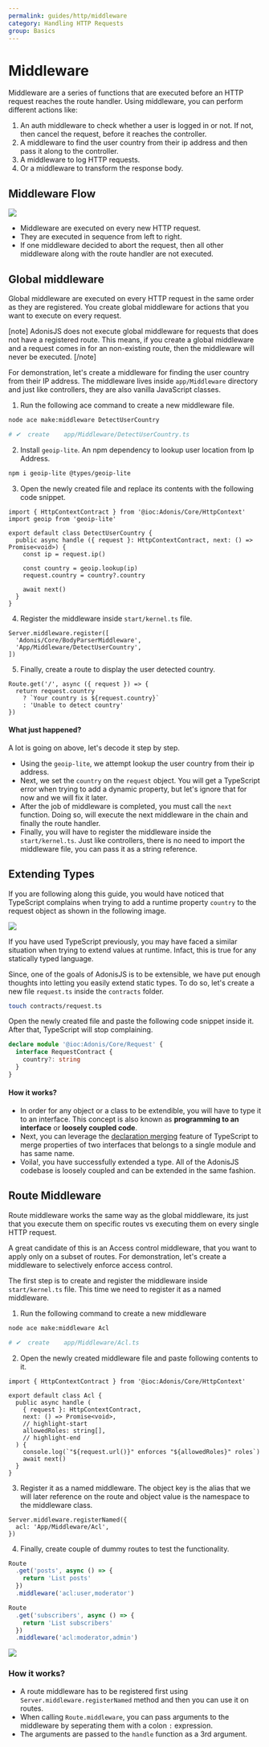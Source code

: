 ```yaml
---
permalink: guides/http/middleware
category: Handling HTTP Requests
group: Basics
---
```


# Middleware
Middleware are a series of functions that are executed before an HTTP request reaches the route handler. Using middleware, you can perform different actions like:

1. An auth middleware to check whether a user is logged in or not. If not, then cancel the request, before it reaches the controller.
2. A middleware to find the user country from their ip address and then pass it along to the controller.
3. A middleware to log HTTP requests.
4. Or a middleware to transform the response body.

## Middleware Flow

![](https://res.cloudinary.com/adonis-js/image/upload/q_100/v1582969262/adonisjs.com/http-middleware_wvb8mg.png)

- Middleware are executed on every new HTTP request.
- They are executed in sequence from left to right. 
- If one middleware decided to abort the request, then all other middleware along with the route handler are not executed.

## Global middleware
Global middleware are executed on every HTTP request in the same order as they are registered. You create global middleware for actions that you want to execute on every request.

[note]
AdonisJS does not execute global middleware for requests that does not have a registered route. This means, if you create a global middleware and a request comes in for an non-existing route, then the middleware will never be executed.
[/note]

For demonstration, let's create a middleware for finding the user country from their IP address. The middleware lives inside `app/Middleware` directory and just like controllers, they are also vanilla JavaScript classes.

1. Run the following ace command to create a new middleware file.
  ```sh
  node ace make:middleware DetectUserCountry

  # ✔  create    app/Middleware/DetectUserCountry.ts
  ```

2. Install `geoip-lite`. An npm dependency to lookup user location from Ip Address.
  ```sh
  npm i geoip-lite @types/geoip-lite
  ```

3. Open the newly created file and replace its contents with the following code snippet.
  ```ts{}{app/Middleware/DetectUserCountry.ts}
  import { HttpContextContract } from '@ioc:Adonis/Core/HttpContext'
  import geoip from 'geoip-lite'

  export default class DetectUserCountry {
    public async handle ({ request }: HttpContextContract, next: () => Promise<void>) {
      const ip = request.ip()

      const country = geoip.lookup(ip)
      request.country = country?.country
      
      await next()
    }
  }
  ```

4. Register the middleware inside `start/kernel.ts` file.
  ```ts{3}{start/kernel.ts}
  Server.middleware.register([
    'Adonis/Core/BodyParserMiddleware',
    'App/Middleware/DetectUserCountry',
  ])
  ```

5. Finally, create a route to display the user detected country.
  ```ts{}{start/routes.ts}
  Route.get('/', async ({ request }) => {
    return request.country
      ? `Your country is ${request.country}`
      : 'Unable to detect country'
  })
  ```

#### What just happened?
A lot is going on above, let's decode it step by step.

- Using the `geoip-lite`, we attempt lookup the user country from their ip address.
- Next, we set the `country` on the `request` object. You will get a TypeScript error when trying to add a dynamic property, but let's ignore that for now and we will fix it later.
- After the job of middleware is completed, you must call the `next` function. Doing so, will execute the next middleware in the chain and finally the route handler.
- Finally, you will have to register the middleware inside the `start/kernel.ts`. Just like controllers, there is no need to import the middleware file, you can pass it as a string reference.

## Extending Types
If you are following along this guide, you would have noticed that TypeScript complains when trying to add a runtime property `country` to the request object as shown in the following image.

![](https://res.cloudinary.com/adonis-js/image/upload/q_100/v1582462569/adonisjs.com/TypeScript-request-extend-complain.png)

If you have used TypeScript previously, you may have faced a similar situation when trying to extend values at runtime. Infact, this is true for any statically typed language.

Since, one of the goals of AdonisJS is to be extensible, we have put enough thoughts into letting you easily extend static types. To do so, let's create a new file `request.ts` inside the `contracts` folder.

```sh
touch contracts/request.ts
```

Open the newly created file and paste the following code snippet inside it. After that, TypeScript will stop complaining.

```ts
declare module '@ioc:Adonis/Core/Request' {
  interface RequestContract {
    country?: string
  }
}
```

#### How it works?

- In order for any object or a class to be extendible, you will have to type it to an interface. This concept is also known as **programming to an interface** or **loosely coupled code**.
- Next, you can leverage the [declaration merging](https://www.typescriptlang.org/docs/handbook/declaration-merging.html) feature of TypeScript to merge properties of two interfaces that belongs to a single module and has same name.
- Voila!, you have successfully extended a type. All of the AdonisJS codebase is loosely coupled and can be extended in the same fashion.

## Route Middleware
Route middleware works the same way as the global middleware, its just that you execute them on specific routes vs executing them on every single HTTP request.

A great candidate of this is an Access control middleware, that you want to apply only on a subset of routes. For demonstration, let's create a middleware to selectively enforce access control.

The first step is to create and register the middleware inside `start/kernel.ts` file. This time we need to register it as a named middleware.

1. Run the following command to create a new middleware
  ```sh
  node ace make:middleware Acl

  # ✔  create    app/Middleware/Acl.ts
  ```

2. Open the newly created middleware file and paste following contents to it.
  ```ts{}{app/Middleware/Acl.ts}
  import { HttpContextContract } from '@ioc:Adonis/Core/HttpContext'

  export default class Acl {
    public async handle (
      { request }: HttpContextContract,
      next: () => Promise<void>,
      // highlight-start
      allowedRoles: string[],
      // highlight-end
    ) {
      console.log(`"${request.url()}" enforces "${allowedRoles}" roles`)
      await next()
    }
  }
  ```

3. Register it as a named middleware. The object key is the alias that we will later reference on the route and object value is the namespace to the middleware class.
  ```ts{}{start/kernel.ts}
  Server.middleware.registerNamed({
    acl: 'App/Middleware/Acl',
  })
  ```

4. Finally, create couple of dummy routes to test the functionality.
  ```ts
  Route
    .get('posts', async () => {
      return 'List posts'
    })
    .middleware('acl:user,moderator')

  Route
    .get('subscribers', async () => {
      return 'List subscribers'
    })
    .middleware('acl:moderator,admin')
  ```

![](https://res.cloudinary.com/adonis-js/image/upload/q_100/v1582467510/adonisjs.com/route-named-middleware.gif)

### How it works?

- A route middleware has to be registered first using `Server.middleware.registerNamed` method and then you can use it on routes.
- When calling `Route.middleware`, you can pass arguments to the middleware by seperating them with a colon `:` expression.
- The arguments are passed to the `handle` function as a 3rd argument.
